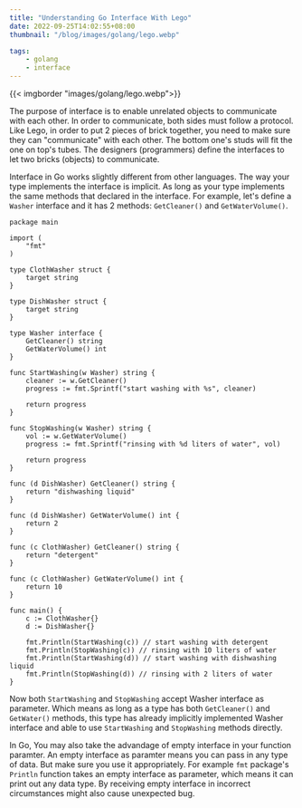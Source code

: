 ```yaml
---
title: "Understanding Go Interface With Lego"
date: 2022-09-25T14:02:55+08:00
thumbnail: "/blog/images/golang/lego.webp"

tags:
    - golang
    - interface
---
```


{{< imgborder "images/golang/lego.webp">}}

The purpose of interface is to enable unrelated objects to communicate with each other. In order to communicate, both sides must follow a protocol. Like Lego, in order to put 2 pieces of brick together, you need to make sure they can "communicate" with each other. The bottom one's studs will fit the one on top's tubes. The designers (programmers) define the interfaces to let two bricks (objects) to communicate.

Interface in Go works slightly different from other languages. The way your type implements the interface is implicit. As long as your type implements the same methods that declared in the interface. For example, let's define a `Washer` interface and it has 2 methods: `GetCleaner()` and `GetWaterVolume()`.

```golang
package main

import (
	"fmt"
)

type ClothWasher struct {
	target string
}

type DishWasher struct {
	target string
}

type Washer interface {
	GetCleaner() string
	GetWaterVolume() int
}

func StartWashing(w Washer) string {
	cleaner := w.GetCleaner()
	progress := fmt.Sprintf("start washing with %s", cleaner)

	return progress
}

func StopWashing(w Washer) string {
	vol := w.GetWaterVolume()
	progress := fmt.Sprintf("rinsing with %d liters of water", vol)

	return progress
}

func (d DishWasher) GetCleaner() string {
	return "dishwashing liquid"
}

func (d DishWasher) GetWaterVolume() int {
	return 2
}

func (c ClothWasher) GetCleaner() string {
	return "detergent"
}

func (c ClothWasher) GetWaterVolume() int {
	return 10
}

func main() {
	c := ClothWasher{}
	d := DishWasher{}

	fmt.Println(StartWashing(c)) // start washing with detergent
	fmt.Println(StopWashing(c)) // rinsing with 10 liters of water
	fmt.Println(StartWashing(d)) // start washing with dishwashing liquid
	fmt.Println(StopWashing(d)) // rinsing with 2 liters of water
}
```

Now both `StartWashing` and `StopWashing` accept Washer interface as parameter. Which means as long as a type has both `GetCleaner()` and `GetWater()` methods, this type has already implicitly implemented Washer interface and able to use `StartWashing` and `StopWashing` methods directly.

 

In Go, You may also take the advandage of empty interface in your function paramter. An empty interface as paramter means you can pass in any type of data. But make sure you use it appropriately. For example `fmt` package's `Println` function takes an empty interface as parameter, which means it can print out any data type. By receiving empty interface in incorrect circumstances might also cause unexpected bug.
